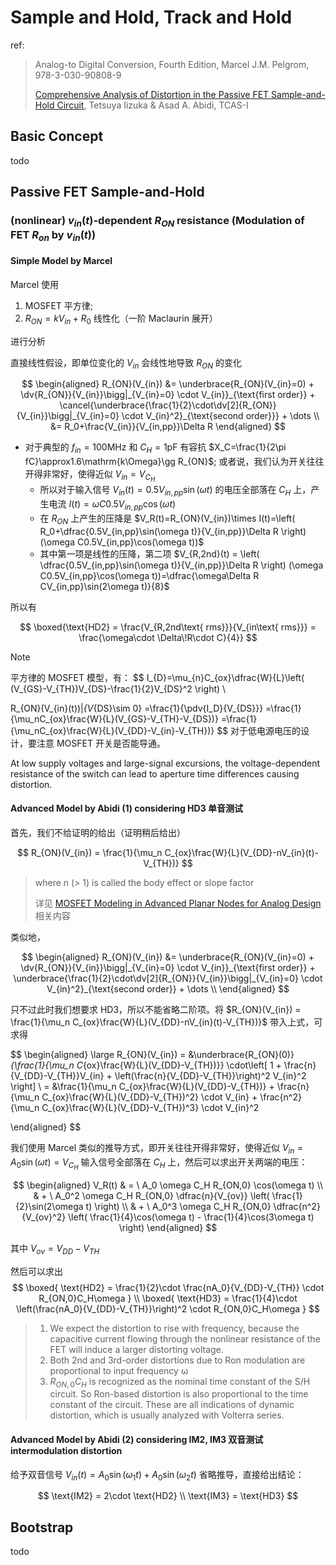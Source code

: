 # Sample and Hold, Track and Hold

ref: 

> Analog-to Digital Conversion, Fourth Edition, Marcel J.M. Pelgrom, 978-3-030-90808-9
>
> [Comprehensive Analysis of Distortion in the Passive FET Sample-and-Hold Circuit](https://ieeexplore.ieee.org/abstract/document/8307227), Tetsuya Iizuka & Asad A. Abidi, TCAS-I

## Basic Concept

todo

## Passive FET Sample-and-Hold

### (nonlinear) $v_{in}(t)$-dependent $R_{ON}$ resistance     (Modulation of FET $R_{on}$ by $v_{in}(t)$)

#### Simple Model by Marcel

Marcel 使用

1. MOSFET 平方律; 
2. $R_{ON}=kV_{in}+R_0$ 线性化（一阶 Maclaurin 展开）

进行分析

直接线性假设，即单位变化的 $V_{in}$ 会线性地导致 $R_{ON}$ 的变化

$$
\begin{aligned}
R_{ON}(V_{in}) 
&= \underbrace{R_{ON}(V_{in}=0) + \dv{R_{ON}}{V_{in}}\bigg|_{V_{in}=0} \cdot V_{in}}_{\text{first order}} + \cancel{\underbrace{\frac{1}{2}\cdot\dv[2]{R_{ON}}{V_{in}}\bigg|_{V_{in}=0} \cdot V_{in}^2}_{\text{second order}}} + \dots \\
&= R_0+\frac{V_{in}}{V_{in,pp}}\Delta R
\end{aligned}
$$

- 对于典型的 $f_{in}=100\mathrm{MHz}$ 和 $C_H=1\mathrm{pF}$ 有容抗 $X_C=\frac{1}{2\pi fC}\approx1.6\mathrm{k\Omega}\gg R_{ON}$; 或者说，我们认为开关往往开得非常好，使得近似 $V_{in}=V_{C_H}$
  - 所以对于输入信号 $V_{in}(t)=0.5V_{in,pp}\sin(\omega t)$ 的电压全部落在 $C_H$ 上，产生电流 $I(t)=\omega C0.5V_{in,pp}\cos(\omega t)$
  - 在 $R_{ON}$ 上产生的压降是 $V_R(t)=R_{ON}(V_{in})\times I(t)=\left( R_0+\dfrac{0.5V_{in,pp}\sin(\omega t)}{V_{in,pp}}\Delta R \right) (\omega C0.5V_{in,pp}\cos(\omega t))$
  - 其中第一项是线性的压降，第二项 $V_{R,2nd}(t) = \left( \dfrac{0.5V_{in,pp}\sin(\omega t)}{V_{in,pp}}\Delta R \right) (\omega C0.5V_{in,pp}\cos(\omega t))=\dfrac{\omega\Delta R CV_{in,pp}\sin(2\omega t)}{8}$

所以有

$$
\boxed{\text{HD2} = \frac{V_{R,2nd\text{ rms}}}{V_{in\text{ rms}}} = \frac{\omega\cdot \Delta\!R\cdot C}{4}}
$$

> [!NOTE]
>
> 平方律的 MOSFET 模型，有：
> $$
> I_{D}=\mu_{n}C_{ox}\dfrac{W}{L}\left( (V_{GS}-V_{TH})V_{DS}-\frac{1}{2}V_{DS}^2 \right) \\
> 
> R_{ON}(V_{in}(t))|_{V_{DS}\sim 0}
> =\frac{1}{\pdv{I_D}{V_{DS}}}
> =\frac{1}{\mu_nC_{ox}\frac{W}{L}(V_{GS}-V_{TH}-V_{DS})}
> =\frac{1}{\mu_nC_{ox}\frac{W}{L}(V_{DD}-V_{in}-V_{TH})}
> $$
> 对于低电源电压的设计，要注意 MOSFET 开关是否能导通。
>
> At low supply voltages and large-signal excursions, the voltage-dependent resistance of the switch can lead to aperture time differences causing distortion. 





#### Advanced Model by Abidi (1) considering HD3 单音测试

首先，我们不给证明的给出（证明稍后给出）

$$
R_{ON}(V_{in}) = \frac{1}{\mu_n C_{ox}\frac{W}{L}(V_{DD}-nV_{in}(t)-V_{TH})}
$$

> where n (> 1) is called the body effect or slope factor
>
> 详见 [MOSFET Modeling in Advanced Planar Nodes for Analog Design](modeling.md) 相关内容

类似地，

$$
\begin{aligned}
R_{ON}(V_{in}) 
&= \underbrace{R_{ON}(V_{in}=0) + \dv{R_{ON}}{V_{in}}\bigg|_{V_{in}=0} \cdot V_{in}}_{\text{first order}} + \underbrace{\frac{1}{2}\cdot\dv[2]{R_{ON}}{V_{in}}\bigg|_{V_{in}=0} \cdot V_{in}^2}_{\text{second order}} + \dots \\
\end{aligned}
$$

只不过此时我们想要求 HD3，所以不能省略二阶项。将 $R_{ON}(V_{in}) = \frac{1}{\mu_n C_{ox}\frac{W}{L}(V_{DD}-nV_{in}(t)-V_{TH})}$ 带入上式，可求得

$$
\begin{aligned}
\large R_{ON}(V_{in}) 
= &\underbrace{R_{ON}(0)}_{\frac{1}{\mu_n C_{ox}\frac{W}{L}(V_{DD}-V_{TH})}} \cdot\left[ 1 + \frac{n}{V_{DD}-V_{TH}}V_{in} + \left(\frac{n}{V_{DD}-V_{TH}}\right)^2 V_{in}^2 \right] \\
= &\frac{1}{\mu_n C_{ox}\frac{W}{L}(V_{DD}-V_{TH})} + \frac{n}{\mu_n C_{ox}\frac{W}{L}(V_{DD}-V_{TH})^2} \cdot V_{in} + \frac{n^2}{\mu_n C_{ox}\frac{W}{L}(V_{DD}-V_{TH})^3} \cdot V_{in}^2

\end{aligned}
$$

我们使用 Marcel 类似的推导方式，即开关往往开得非常好，使得近似 $V_{in}=A_0\sin(\omega t)=V_{C_H}$ 输入信号全部落在 $C_H$ 上，然后可以求出开关两端的电压：

$$
\begin{aligned}
V_R(t) & =  \ A_0 \omega C_H R_{ON,0} \cos(\omega t) \\
& + \ A_0^2 \omega C_H R_{ON,0} \dfrac{n}{V_{ov}} \left( \frac{1}{2}\sin(2\omega t) \right) \\
& + \ A_0^3 \omega C_H R_{ON,0} \dfrac{n^2}{V_{ov}^2} \left( \frac{1}{4}\cos(\omega t) - \frac{1}{4}\cos(3\omega t) \right)
\end{aligned}
$$

其中 $V_{ov}=V_{DD}-V_{TH}$

然后可以求出
$$
\boxed{
\text{HD2} = \frac{1}{2}\cdot \frac{nA_0}{V_{DD}-V_{TH}} \cdot R_{ON,0}C_H\omega
} \\
\boxed{
\text{HD3} = \frac{1}{4}\cdot \left(\frac{nA_0}{V_{DD}-V_{TH}}\right)^2 \cdot R_{ON,0}C_H\omega
}
$$

> 1. We expect the distortion to rise with frequency, because the capacitive current flowing through the nonlinear resistance of the FET will induce a larger distorting voltage.
> 2. Both 2nd and 3rd-order distortions due to Ron modulation are proportional to input frequency ω
> 3. $R_{ON,0}C_H$ is recognized as the nominal time constant of the S/H circuit. So Ron-based distortion is also proportional to the time constant of the circuit. These are all indications of dynamic distortion, which is usually analyzed with Volterra series.

#### Advanced Model by Abidi (2) considering IM2, IM3 双音测试 intermodulation distortion

给予双音信号 $V_{in}(t)=A_0\sin(\omega_1 t) + A_0\sin(\omega_2 t)$ 省略推导，直接给出结论：

$$
\text{IM2} = 2\cdot \text{HD2} \\
\text{IM3} = \text{HD3}
$$

## Bootstrap

todo


